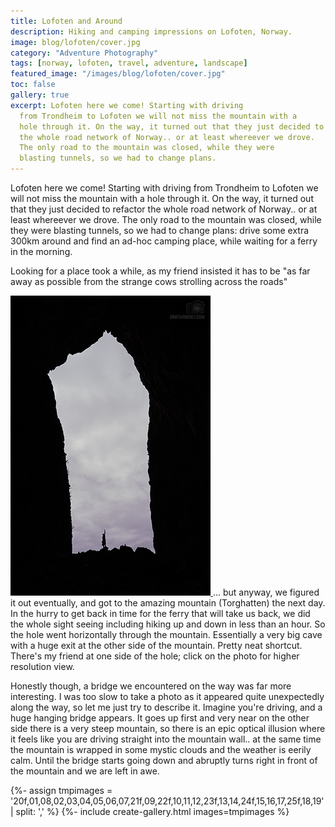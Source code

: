 ```yaml
---
title: Lofoten and Around
description: Hiking and camping impressions on Lofoten, Norway.
image: blog/lofoten/cover.jpg
category: "Adventure Photography"
tags: [norway, lofoten, travel, adventure, landscape]
featured_image: "/images/blog/lofoten/cover.jpg"
toc: false
gallery: true
excerpt: Lofoten here we come! Starting with driving
  from Trondheim to Lofoten we will not miss the mountain with a
  hole through it. On the way, it turned out that they just decided to refactor
  the whole road network of Norway.. or at least whereever we drove.
  The only road to the mountain was closed, while they were
  blasting tunnels, so we had to change plans.
---
```


Lofoten here we come! Starting with driving
from Trondheim to Lofoten we will not miss the mountain with a
hole through it. On the way, it turned out that they just decided to refactor
the whole road network of Norway.. or at least whereever we drove.
The only road to the mountain was closed, while they were
blasting tunnels, so we had to change plans: drive some extra 300km around and
find an ad-hoc camping place, while waiting for a ferry in the morning.

Looking for a place took a while, as my friend insisted it has to be "as far away as
possible from the strange cows strolling across the roads"

<span id="more"></span>
<a href="/images/blog/lofoten/26l.jpg">
  <img src="/images/blog/lofoten/26s.jpg" class="alignright">
</a>... but anyway, we figured it out eventually, and got to the amazing mountain (Torghatten)
the next day. In the hurry to get back in time for the ferry that will take us back, we did the whole sight seeing including hiking up and down in less than an hour.
So the hole went horizontally through the mountain. Essentially a very big cave with a huge exit at the other side
of the mountain. Pretty neat shortcut. There's my friend at one side of the hole; click on the photo for
higher resolution view.

Honestly though, a bridge we encountered on the way was far more interesting. I was too slow to take a photo as it
appeared quite unexpectedly along the way, so let me just try
to describe it. Imagine you're driving, and a huge hanging bridge appears. It goes up first and very near
on the other side there is a very steep mountain, so there is an epic optical illusion where it feels like you are driving
straight into the mountain wall.. at the same time the mountain is wrapped in some mystic clouds and the weather is eerily
calm. Until the bridge starts going down and abruptly turns right in front of the mountain and we are left in awe.

{%- assign tmpimages = '20f,01,08,02,03,04,05,06,07,21f,09,22f,10,11,12,23f,13,14,24f,15,16,17,25f,18,19' | split: ',' %}
{%- include create-gallery.html images=tmpimages %}
